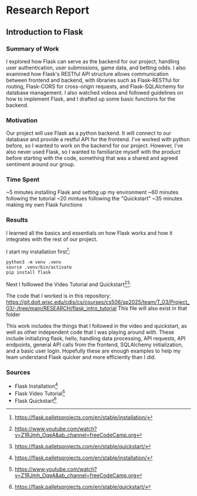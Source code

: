 # Research Report

## Introduction to Flask

### Summary of Work

I explored how Flask can serve as the backend for our project, handling user authentication, user submissions, game data, and betting odds. I also examined how Flask's RESTful API structure allows communication between frontend and backend, with libraries such as Flask-RESTful for routing, Flask-CORS for cross-origin requests, and Flask-SQLAlchemy for database management. I also watched videos and followed guidelines on how to implement Flask, and I drafted up some basic functions for the backend. 

### Motivation

Our project will use Flask as a python backend. It will connect to our database and provide a restful API for the frontend. I've worked with python before, so I wanted to work on the backend for our project. However, I've also never used Flask, so I wanted to familiarize myself with the product before starting with the code, something that was a shared and agreed sentiment around our group. 

### Time Spent

~5 minutes installing Flask and setting up my environment
~60 minutes following the tutorial
~20 mintues following the "Quickstart"
~35 minutes making my own Flask functions

### Results

I learned all the basics and essentials on how Flask works and how it integrates with the rest of our project. 

I start my installation first[^1]:

```shell
python3 -m venv .venv
source .venv/bin/activate
pip install flask
```

Next I folllowed the Video Tutorial and Quickstart[^2][^3]:

The code that I worked is in this repository: https://git.doit.wisc.edu/cdis/cs/courses/cs506/sp2025/team/T_03/Project_03/-/tree/main/RESEARCH/flask_intro_tutorial
This file will also exist in that folder

This work includes the things that I followed in the video and quickstart, as well as other independent code that I was playing around with. These include initializing flask, hello, handling data processing, API requests, API endpoints, general API calls from the frontend, SQLAlchemy initialization, and a basic user login. Hopefully these are enough examples to help my team understand Flask quicker and more efficiently than I did. 

### Sources

- Flask Installation[^1]
- Flask Video Tutorial[^2]
- Flask Quickstart[^3]

[^1]: https://flask.palletsprojects.com/en/stable/installation/
[^2]: https://www.youtube.com/watch?v=Z1RJmh_OqeA&ab_channel=freeCodeCamp.org
[^3]: https://flask.palletsprojects.com/en/stable/quickstart/
